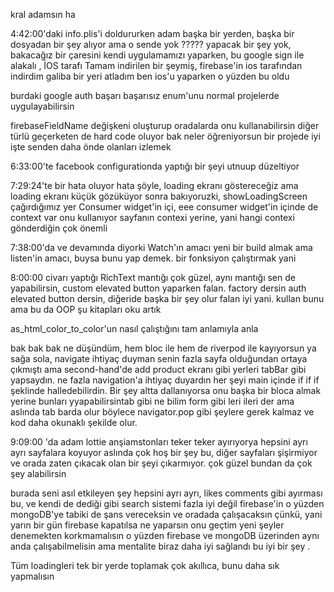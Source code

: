 kral adamsın ha

4:42:00'daki info.plis'i doldururken adam başka bir yerden, başka bir dosyadan bir şey alıyor ama o sende yok ?????
yapacak bir şey yok, bakacağız bir çaresini kendi uygulamamızı yaparken, bu google sign ile alakalı , İOS tarafı
Tamam indirilen bir şeymiş, firebase'in ios tarafından indirdim galiba bir yeri atladım ben ios'u yaparken o yüzden bu oldu

burdaki google auth başarı başarısız enum'unu normal projelerde uygulayabilirsin

firebaseFieldName değişkeni oluşturup oradalarda onu kullanabilirsin diğer türlü geçerketen de hard code oluyor
bak neler öğreniyorsun bir projede iyi işte senden daha önde olanları izlemek

6:33:00'te facebook configurationda yaptığı bir şeyi utnuup düzeltiyor

7:29:24'te bir hata oluyor hata şöyle, loading ekranı göstereceğiz ama loading ekranı küçük gözüküyor sonra bakıyoruzki, showLoadingScreen çağırdığımız yer Consumer widget'in içi, eee consumer widget'in içinde de context var
onu kullanıyor sayfanın contexi yerine, yani hangi contexi gönderdiğin çok önemli

7:38:00'da ve devamında diyorki Watch'ın amacı yeni bir build almak ama listen'in amacı, buysa bunu yap demek. bir fonksiyon çalıştırmak yani

8:00:00 civarı yaptığı RichText mantığı çok güzel, aynı mantığı sen de yapabilirsin, custom elevated button yaparken falan. factory dersin auth elevated button dersin, diğeride başka bir şey olur falan iyi yani. kullan bunu ama bu da OOP şu kitapları oku artık

as_html_color_to_color'un nasıl çalıştığını tam anlamıyla anla

bak bak bak ne düşündüm, hem bloc ile hem de riverpod ile kayıyorsun ya sağa sola, navigate ihtiyaç duyman
senin fazla sayfa olduğundan ortaya çıkmıştı ama second-hand'de add product ekranı gibi yerleri tabBar gibi yapsaydın.
ne fazla navigation'a ihtiyaç duyardın her şeyi main içinde if if if şeklinde halledebilirdin. Bir şey altta dallanıyorsa
onu başka bir bloca almak yerine bunları yyapabilirsintab gibi ne bilim form gibi leri ileri der ama aslında tab barda olur
böylece navigator.pop gibi şeylere gerek kalmaz ve kod daha okunaklı şekilde olur.

9:09:00 'da adam lottie anşiamstonları teker teker ayırıyorya hepsini ayrı ayrı sayfalara koyuyor aslında çok hoş bir şey bu,
diğer sayfaları şişirmiyor ve orada zaten çıkacak olan bir şeyi çıkarmıyor. çok güzel bundan da çok şey alabilirsin

burada seni asıl etkileyen şey hepsini ayrı ayrı, likes comments gibi ayırması bu, ve kendi de dediği gibi search sistemi fazla iyi değil firebase'in o yüzden mongoDB'ye tabiki de şans vereceksin ve oradada çalışacaksın çünkü, yani yarın bir gün firebase kapatılsa ne yaparsın onu geçtim yeni şeyler denemekten korkmamalısın o yüzden firebase ve mongoDB üzerinden aynı anda çalışabilmelisin ama mentalite biraz daha iyi sağlandı bu iyi bir şey .



Tüm loadingleri tek bir yerde toplamak çok akıllıca, bunu daha sık yapmalısın
